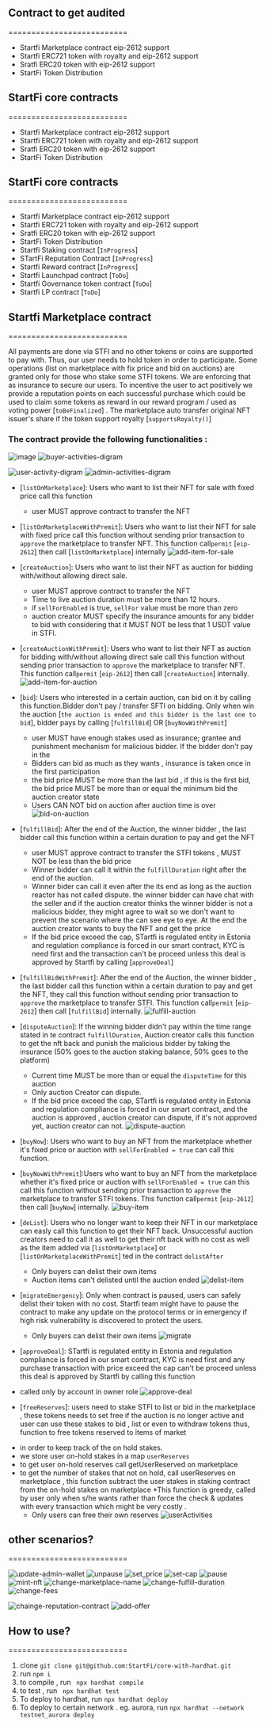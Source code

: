 ## Contract to get audited 
==========================

- Startfi Marketplace contract eip-2612 support
- Startfi ERC721 token with royalty and eip-2612 support
- Sratfi ERC20 token with eip-2612 support 
- StartFi Token Distribution
## StartFi core contracts 
==========================

- Startfi Marketplace contract eip-2612 support
- Startfi ERC721 token with royalty and eip-2612 support
- Sratfi ERC20 token with eip-2612 support
- StartFi Token Distribution

## StartFi core contracts

==========================

- Startfi Marketplace contract eip-2612 support
- Startfi ERC721 token with royalty and eip-2612 support
- Sratfi ERC20 token with eip-2612 support
- StartFi Token Distribution
- Startfi Staking contract [`InProgress`]
- STartFi Reputation Contract [`InProgress`]
- Startfi Reward contract [`InProgress`]
- Startfi Launchpad contract [`ToDo`]
- Startfi Governance token contract [`ToDo`]
- Startfi LP contract [`ToDo`]

## Startfi Marketplace contract

==========================

All payments are done via STFI and no other tokens or coins are supported to pay with. Thus, our user needs to hold token in order to participate. Some operations (list on marketplace with fix price and bid on auctions) are granted only for those who stake some STFI tokens. We are enforcing that as insurance to secure our users. To incentive the user to act positively we provide a reputation points on each successful purchase which could be used to claim some tokens as reward in our reward program / used as voting power [`toBeFinalized`] . The marketplace auto transfer original NFT issuer's share if the token support royalty [`supportsRoyalty()`]

### The contract provide the following functionalities :
![image](https://user-images.githubusercontent.com/10674070/134208756-30a40a23-cd4b-4384-9cc0-947538149378.png)
![buyer-activities-digram](https://user-images.githubusercontent.com/10674070/134208819-ada71adf-be27-411d-ae43-dc45c87af16c.png)

![user-activity-digram](https://user-images.githubusercontent.com/10674070/134208601-ebb14e09-0881-44b3-81d0-c042c84de0b8.png)
![admin-activities-digram](https://user-images.githubusercontent.com/10674070/134208872-733cce5f-ec8e-408b-9845-825852a69014.png)


- [`listOnMarketplace`]: Users who want to list their NFT for sale with fixed price call this function 
    - user MUST approve contract to transfer the NFT     

- [`listOnMarketplaceWithPremit`]: Users who want to list their NFT for sale with fixed price call this function without sending prior transaction to `approve` the marketplace to transfer NFT. This function call`permit` [`eip-2612`] then call [`listOnMarketplace`] internally
 ![add-item-for-sale](https://user-images.githubusercontent.com/10674070/134208929-6499ac39-4bba-40fd-8df2-b7d823a1232f.png)

- [`createAuction`]: Users who want to list their NFT as auction for bidding with/without allowing direct sale.
    - user MUST approve contract to transfer the NFT     
    - Time to live auction duration must be more than 12 hours.
    - if `sellForEnabled` is true, `sellFor` value must be more than zero
    - auction creator MUST specify the insurance amounts for any bidder to bid with considering that it MUST NOT be less that 1 USDT value in STFI. 
- [`createAuctionWithPremit`]: Users who want to list their NFT as auction for bidding with/without allowing direct sale call this function without sending prior transaction to `approve` the marketplace to transfer NFT. This function call`permit` [`eip-2612`] then call [`createAuction`] internally.
![add-item-for-auction](https://user-images.githubusercontent.com/10674070/134208989-881f8568-de01-4c40-a4a8-77fa71bfd780.png)

- [`bid`]: Users who interested in a certain auction, can bid on it by calling this   function.Bidder don't pay / transfer SFTI on bidding. Only when win the auction [`the auction is ended and this bidder is the last one to bid`], bidder pays by calling [`fulfillBid`] OR [`buyNowWithPremit`]
    - user MUST have enough stakes used as insurance; grantee and punishment mechanism for malicious bidder. If the bidder don't pay in the  
    - Bidders can bid as much as they wants , insurance is taken once in the first participation 
    - the bid price MUST be more than the last bid , if this is the first bid, the bid price MUST be more than or equal the minimum bid the auction creator state
    - Users CAN NOT bid on auction after auction time is over
![bid-on-auction](https://user-images.githubusercontent.com/10674070/134209020-0ad23c61-8aa6-4604-94c1-f9e4825baeff.png)

- [`fulfillBid`]: After the end of the Auction, the winner bidder , the last bidder call this function within a certain duration to pay and get the NFT
    - user MUST approve contract to transfer the STFI tokens , MUST NOT be less than the bid price     
    - Winner bidder can call it within the `fulfillDuration` right after the end of the auction.
    - Winner bider can call it even after the its end as long as the auction reactor has not called dispute. the winner bidder can have chat with the seller  and if the auction creator thinks the winner bidder is not a malicious bidder,  they might agree to wait so we don't want to prevent the scenario where the can see eye to eye. At the end the auction creator wants to buy the NFT and get the price
    - If the bid price exceed the cap, STartfi is regulated entity in Estonia and regulation compliance is forced in our smart contract, KYC is need first and the transaction can't be proceed unless this deal is approved by Startfi by calling [`approveDeal`] 
  
- [`fulfillBidWithPremit`]: After the end of the Auction, the winner bidder , the last bidder call this function within a certain duration to pay and get the NFT, they call this function without sending prior transaction to `approve` the marketplace to transfer STFI. This function call`permit` [`eip-2612`] then call [`fulfillBid`] internally.
![fulfill-auction](https://user-images.githubusercontent.com/10674070/134209087-44c536f0-40c5-4911-9efe-8de86c0b56be.png)

- [`disputeAuction`]: If the winning bidder didn't pay within the time range stated in te contract `fulfillDuration`, Auction creator calls this function to get the nft back and punish the malicious bidder by taking the insurance (50% goes to the auction staking balance, 50% goes to the platform)
    - Current time  MUST be more than or equal the `disputeTime` for this auction     
    - Only auction Creator can dispute.
    - If the bid price exceed the cap, STartfi is regulated entity in Estonia and regulation compliance is forced in our smart contract, and the auction is approved , auction creator can dispute, if it's not approved yet, auction creator can not.
![dispute-auction](https://user-images.githubusercontent.com/10674070/134209138-a13c7016-6771-4ad5-a9c2-a459eccd2806.png)

- [`buyNow`]: Users who want to buy an NFT from the marketplace whether it's fixed price or auction with `sellForEnabled = true` can call this function.

- [`buyNowWithPremit`]:Users who want to buy an NFT from the marketplace whether it's fixed price or auction with `sellForEnabled = true` can this call this function without sending prior transaction to `approve` the marketplace to transfer STFI tokens. This function call`permit` [`eip-2612`] then call [`buyNow`] internally.
![buy-item](https://user-images.githubusercontent.com/10674070/134209164-2c33cb88-42be-488a-9018-a0ebae98c956.png)

- [`deList`]: Users who no longer want to keep their NFT in our marketplace can easly call this function to get their NFT back. Unsuccessful auction creators need to call it as well to get their nft back with no cost as well as  the item added via [`listOnMarketplace`] or [`listOnMarketplaceWithPremit`]  ted in the contract `delistAfter`
    - Only buyers can delist their own items 
    - Auction items can't delisted until the auction ended
![delist-item](https://user-images.githubusercontent.com/10674070/134209183-c2a5b5c1-bbe9-48a2-8518-f08f364ac6fa.png)

- [`migrateEmergency`]: Only when contract is paused, users can safely delist their token with no cost. Startfi team might have to pause the contract to make any update on the protocol terms or in emergency if high risk vulnerability is discovered to protect the users.    
   - Only buyers can delist their own items 
![migrate](https://user-images.githubusercontent.com/10674070/134209244-76e7199e-8599-43b4-99d5-e6f95ec3967b.png)

- [`approveDeal`]: STartfi is regulated entity in Estonia and regulation compliance is forced in our smart contract, KYC is need first and any purchase transaction with price exceed the cap can't be proceed unless this deal is approved by Startfi by calling this function
- called only by account in owner role
![approve-deal](https://user-images.githubusercontent.com/10674070/134209281-093dce75-4fda-4f2c-8471-b7b1214321e7.png)

- [`freeReserves`]:
users need to stake STFI to list or bid in the marketplace , these tokens needs to set free if the auction is no longer active and user can use these stakes to bid , list or even to withdraw tokens thus, function to free tokens reserved to items of market 
 *  in order to keep track of the on hold stakes.  
 * we store user on-hold stakes in a map `userReserves` 
 * to get user on-hold reserves call  getUserReserved on marketplace
 * to get the number of stakes that not on hold, call  userReserves on marketplace , this function subtract the user stakes in staking contract from the on-hold stakes on marketplace
*This function is greedy, called by user only when s/he wants rather than force the check & updates with every transaction which might be very costly .
   - Only users can free their own reserves 
 ![userActivities](https://user-images.githubusercontent.com/10674070/134209422-5f25278c-3a12-44c9-b016-8eca03bba736.png)

## other scenarios?
==========================



![update-admin-wallet](https://user-images.githubusercontent.com/10674070/134209518-fcebcffd-db40-4d36-a6af-6487ed3397f1.png)
![unpause](https://user-images.githubusercontent.com/10674070/134209554-24d3220a-52eb-4cdf-a7bb-55eab1ecb85d.png)
![set_price](https://user-images.githubusercontent.com/10674070/134209585-1b4d091d-79f8-41fc-b76a-a68de63697d1.png)
![set-cap](https://user-images.githubusercontent.com/10674070/134209605-e3bd0cf0-88dd-487b-93dc-d69504b4ebf6.png)
![pause](https://user-images.githubusercontent.com/10674070/134209643-2f2260cc-4777-4a0e-9295-843546015e99.png)
![mint-nft](https://user-images.githubusercontent.com/10674070/134209706-1c70f6cd-e3c2-41ba-962d-a7d1e3f38e62.png)
![change-marketplace-name](https://user-images.githubusercontent.com/10674070/134209731-361201fc-7ba3-467d-ade5-a8c3cf9d39dc.png)
![change-fulfill-duration](https://user-images.githubusercontent.com/10674070/134209770-83babf4d-8400-4532-b8a9-fcd7d11b570f.png)
![change-fees](https://user-images.githubusercontent.com/10674070/134209801-e1990dd0-83ad-493b-8b0e-21c2166cdebc.png)

![chainge-reputation-contract](https://user-images.githubusercontent.com/10674070/134209904-5bd1b920-446f-44e9-a4a9-96e2eb9e6b33.png)
![add-offer](https://user-images.githubusercontent.com/10674070/134209941-b90d03e1-8c9b-4220-be81-977cfdaf8987.png)

## How to use?

==========================

1. clone `git clone git@github.com:StartFi/core-with-hardhat.git`
2. run `npm i `
3. to compile , run ` npx hardhat compile`
4. to test , run ` npx hardhat test`
5. To deploy to hardhat, run `npx hardhat deploy`
6. To deploy to certain network . eg. aurora, run `npx hardhat --network testnet_aurora deploy `
